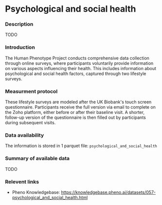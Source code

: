 # Psychological and social health

### Description 

TODO

### Introduction

The Human Phenotype Project conducts comprehensive data collection through online surveys, where participants voluntarily provide information on various aspects influencing their health. This includes information about psychological and social health factors, captured through two lifestyle surveys.

### Measurment protocol <!-- long measurment protocol for the data browser -->

These lifestyle surveys are modeled after the UK Biobank's touch screen questionnaire. Participants receive the full version via email to complete on the Zoho platform, either before or after their baseline visit. A shorter, follow-up version of the questionnaire is then filled out by participants during subsequent visits. 

### Data availability <!-- for the example notebooks -->

The information is stored in 1 parquet file: `psychological_and_social_health`

### Summary of available data <!-- for the data browser -->

TODO

### Relevent links

* Pheno Knowledgebase: https://knowledgebase.pheno.ai/datasets/057-psychological_and_social_health.html